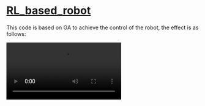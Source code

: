 # [RL_based_robot](https://github.com/nerakoo/RL_based_robot)

This code is based on GA to achieve the control of the robot, the effect is as follows:

<video src="C:\Users\34049\Desktop\video\show.mp4"></video>



